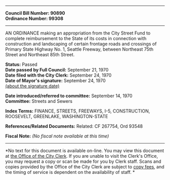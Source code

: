* * * * *  
  
**Council Bill Number: [](#h0)[](#h2)90890**   
**Ordinance Number: 99308**  
  
* * * * *  
  
AN ORDINANCE making an appropriation from the City Street Fund to complete reimbursement to the State of its costs in connection with construction and landscaping of certain frontage roads and crossings of Primary State Highway No. 1, Seattle Freeway, between Northeast 75th Street and Northeast 85th Street.  
  
**Status:** Passed   
**Date passed by Full Council:** September 21, 1970   
**Date filed with the City Clerk:** September 24, 1970   
**Date of Mayor's signature:** September 24, 1970   
[(about the signature date)](/~public/approvaldate.htm)   
  
  
**Date introduced/referred to committee:** September 14, 1970   
**Committee:** Streets and Sewers   
  
**Index Terms:** FINANCE, STREETS, FREEWAYS, I-5, CONSTRUCTION, ROOSEVELT, GREENLAKE, WASHINGTON-STATE  
  
**References/Related Documents:** Related: CF 267754, Ord 93548  
  
**Fiscal Note:** *(No fiscal note available at this time)*  
  
* * * * *  
  
*No text for this document is available on-line. You may view this document at [the Office of the City Clerk](http://www.seattle.gov/leg/clerk/contactUs.htm). If you are unable to visit the Clerk's Office, you may request a copy or scan be made for you by Clerk staff. Scans and copies provided by the Office of the City Clerk are subject to [copy fees](http://clerk.seattle.gov/~public/clerkfees.htm), and the timing of service is dependent on the availability of staff. *  
  
  
